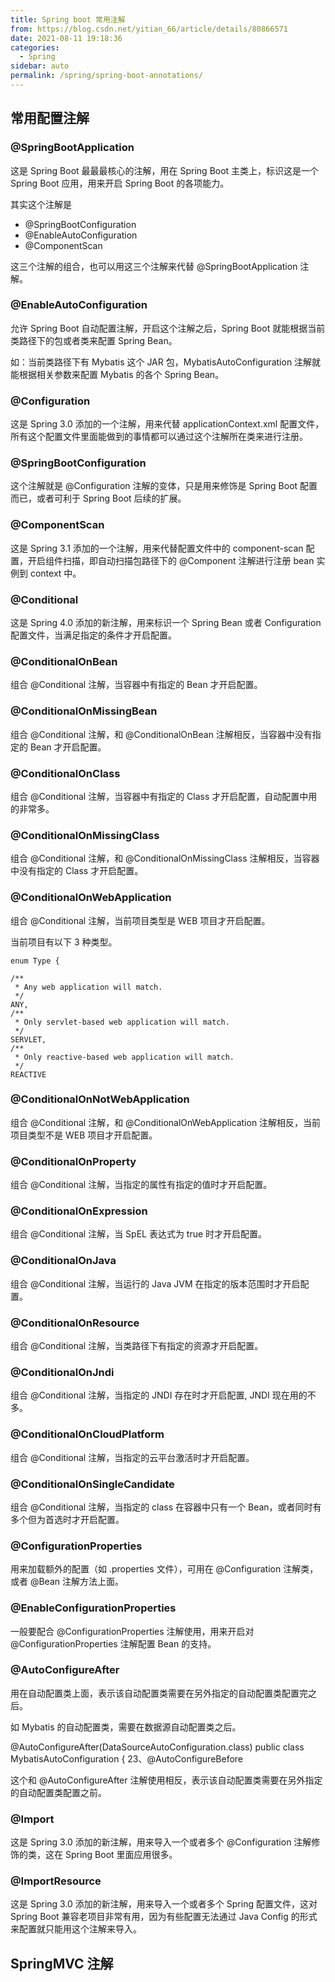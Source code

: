 ```yaml
---
title: Spring boot 常用注解
from: https://blog.csdn.net/yitian_66/article/details/80866571
date: 2021-08-11 19:18:36
categories: 
  - Spring
sidebar: auto
permalink: /spring/spring-boot-annotations/
---
```


## 常用配置注解

### @SpringBootApplication
这是 Spring Boot 最最最核心的注解，用在 Spring Boot 主类上，标识这是一个 Spring Boot 应用，用来开启 Spring Boot 的各项能力。

其实这个注解是 
- @SpringBootConfiguration
- @EnableAutoConfiguration
- @ComponentScan 

这三个注解的组合，也可以用这三个注解来代替 @SpringBootApplication 注解。

### @EnableAutoConfiguration
允许 Spring Boot 自动配置注解，开启这个注解之后，Spring Boot 就能根据当前类路径下的包或者类来配置 Spring Bean。

如：当前类路径下有 Mybatis 这个 JAR 包，MybatisAutoConfiguration 注解就能根据相关参数来配置 Mybatis 的各个 Spring Bean。

### @Configuration
这是 Spring 3.0 添加的一个注解，用来代替 applicationContext.xml 配置文件，所有这个配置文件里面能做到的事情都可以通过这个注解所在类来进行注册。

### @SpringBootConfiguration
这个注解就是 @Configuration 注解的变体，只是用来修饰是 Spring Boot 配置而已，或者可利于 Spring Boot 后续的扩展。

### @ComponentScan
这是 Spring 3.1 添加的一个注解，用来代替配置文件中的 component-scan 配置，开启组件扫描，即自动扫描包路径下的 @Component 注解进行注册 bean 实例到 context 中。

### @Conditional
这是 Spring 4.0 添加的新注解，用来标识一个 Spring Bean 或者 Configuration 配置文件，当满足指定的条件才开启配置。

### @ConditionalOnBean
组合 @Conditional 注解，当容器中有指定的 Bean 才开启配置。

### @ConditionalOnMissingBean
组合 @Conditional 注解，和 @ConditionalOnBean 注解相反，当容器中没有指定的 Bean 才开启配置。

### @ConditionalOnClass
组合 @Conditional 注解，当容器中有指定的 Class 才开启配置，自动配置中用的非常多。

### @ConditionalOnMissingClass
组合 @Conditional 注解，和 @ConditionalOnMissingClass 注解相反，当容器中没有指定的 Class 才开启配置。

### @ConditionalOnWebApplication
组合 @Conditional 注解，当前项目类型是 WEB 项目才开启配置。

当前项目有以下 3 种类型。

```
enum Type {

/**
 * Any web application will match.
 */
ANY,
/**
 * Only servlet-based web application will match.
 */
SERVLET,
/**
 * Only reactive-based web application will match.
 */
REACTIVE

```
### @ConditionalOnNotWebApplication
组合 @Conditional 注解，和 @ConditionalOnWebApplication 注解相反，当前项目类型不是 WEB 项目才开启配置。

### @ConditionalOnProperty
组合 @Conditional 注解，当指定的属性有指定的值时才开启配置。

### @ConditionalOnExpression
组合 @Conditional 注解，当 SpEL 表达式为 true 时才开启配置。

### @ConditionalOnJava
组合 @Conditional 注解，当运行的 Java JVM 在指定的版本范围时才开启配置。

### @ConditionalOnResource
组合 @Conditional 注解，当类路径下有指定的资源才开启配置。

### @ConditionalOnJndi
组合 @Conditional 注解，当指定的 JNDI 存在时才开启配置, JNDI 现在用的不多。

### @ConditionalOnCloudPlatform
组合 @Conditional 注解，当指定的云平台激活时才开启配置。

### @ConditionalOnSingleCandidate
组合 @Conditional 注解，当指定的 class 在容器中只有一个 Bean，或者同时有多个但为首选时才开启配置。

### @ConfigurationProperties
用来加载额外的配置（如 .properties 文件），可用在 @Configuration 注解类，或者 @Bean 注解方法上面。

### @EnableConfigurationProperties
一般要配合 @ConfigurationProperties 注解使用，用来开启对 @ConfigurationProperties 注解配置 Bean 的支持。

### @AutoConfigureAfter
用在自动配置类上面，表示该自动配置类需要在另外指定的自动配置类配置完之后。

如 Mybatis 的自动配置类，需要在数据源自动配置类之后。

@AutoConfigureAfter(DataSourceAutoConfiguration.class) public class MybatisAutoConfiguration { 23、@AutoConfigureBefore

这个和 @AutoConfigureAfter 注解使用相反，表示该自动配置类需要在另外指定的自动配置类配置之前。

### @Import
这是 Spring 3.0 添加的新注解，用来导入一个或者多个 @Configuration 注解修饰的类，这在 Spring Boot 里面应用很多。

### @ImportResource
这是 Spring 3.0 添加的新注解，用来导入一个或者多个 Spring 配置文件，这对 Spring Boot 兼容老项目非常有用，因为有些配置无法通过 Java Config 的形式来配置就只能用这个注解来导入。



## SpringMVC 注解

